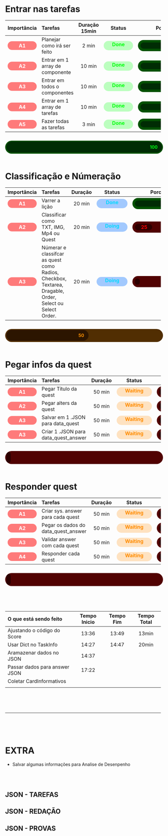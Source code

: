 <style>
    .classification {
        font-weight: bold;
        border-radius: 5em;
        padding: .25em 2em;
        background-color: rgb(255, 255, 255);
        color: rgb(0, 0, 0);
    }
    
    .a {
        color: rgb(255, 255, 255);
        background-color: rgba(255, 0, 0, 0.517);
    }

    .b {
        color: rgb(0, 0, 0);
        background-color: rgba(255, 177, 0, 0.89);
    }

    .obj {
        float: right;
    }

    .task_and_projects {
        font-weight: bold;
        padding: .25em 1em;
        display: inline-flex;
        align-items: center;
        justify-content: start;
        text-wrap: nowrap;
    }

    .title {
        font-weight: bold;
        padding: .2em 1em;
        border-radius: 5em;
        display: inline-flex;
        align-items: center;
        justify-content: center;
    }
    
    .project_title {
        color: rgb(255, 255, 255);
        background-color: rgba(0, 170, 17, 0.47);
    }

    .project {
        color: rgb(21, 255, 0);
        background-color: rgba(0, 170, 17, 0.3);
        padding: .25em 1em;
        border-radius: 5em;
    }

    .bloco_icon {
        width: 1.3em;
        height: 1.3em;
        background-color: rgb(255, 255, 255);
        border-radius: 50%;
        margin: 0 1em 0 0;
    }

    .bloco {
        font-weight: bold;
        border-radius: 5em;
        padding: .25em 2em;
        background-color: rgb(255, 255, 255);
        color: rgb(0, 0, 0);
        text-wrap: nowrap;
    }

    .b1 {
        color: rgb(230, 0, 255);
        background-color: rgba(102, 0, 255, 0.3);
    }

    .b1_icon {
        background-color: rgb(230, 0, 255);
    }

    .status {
        /* width: 1.7em; */
        padding: .1em 1.7em;
        height: 1.7em;
        color: rgb(0, 0, 0);
        background-color: rgb(255, 255, 255);
        border-radius: 5em;
        font-weight: bold;
        margin: auto;
    }

    .done {
        color: rgb(0, 255, 13);
        background-color: rgba(0, 255, 13, 0.26);
    }

    .waiting {
        color: rgb(255, 140, 0);
        background-color: rgba(255, 140, 0, 0.24);
    }

    .doing {
        color: rgb(0, 217, 255);
        background-color: rgba(0, 110, 255, 0.36);
    }

    .stoped {
        color: rgb(247, 0, 255);
        background-color: rgba(106, 0, 255, 0.34);
    }

    .deleted {
        color: rgba(255, 255, 255, 0.43);
        background-color: rgba(0, 0, 0, 0.34);
    }

    .error {
        color: rgb(255, 0, 0);
        background-color: rgba(255, 0, 0, 0.17);
    }
    .progress {
        width: 100%;
        height: 2.5em;
        display: flex;
        align-items: center;
        margin: 2em 0 0 0;
        border-radius: 5em;
        padding: .25em;
        overflow: hidden;
        background-color: rgb(255, 255, 255);
    }

    .porcent {
        height: 100%;
        display: flex;
        align-items: center;
        justify-content: end;
        overflow: hidden;
        width: 10%;
        padding: 0 1em 0 0;
        border-radius: 5em;
        color: rgb(255, 255, 255);
        font-weight: bold;
        background-color: rgb(0, 0, 0);
    }

    .bad {
        background-color: rgb(81, 2, 2);
    }

    .bad .porcent {
        color: rgb(255, 0, 0);
        background-color: rgb(44, 0, 0);
    }

    .half {
        background-color: rgb(81, 46, 2);
    }

    .half .porcent {
        color: rgb(255, 145, 0);
        background-color: rgb(44, 21, 0);
    }

    .good {
        background-color: rgb(2, 35, 81);
    }

    .good .porcent {
        color: rgb(0, 187, 255);
        background-color: rgb(0, 10, 44);
    }

    .excelent {
        background-color: rgb(3, 81, 2);
    }

    .excelent .porcent {
        color: rgb(0, 255, 21);
        background-color: rgb(0, 44, 4);
    }

    .progress_porcent {
        width: 10em;
        padding: .5em;
        border-radius: 5em;
        overflow: hidden;
    }

    .progress_porcent {
        width: 10em;
        padding: .5em;
        border-radius: 5em;
        overflow: hidden;
        display: flex;
        align-items: center;
    }
</style>

# Entrar nas tarefas

|              Importância               | Tarefas                         | Duração 15min |               Status                |                                             Porcent                                             |
| :------------------------------------: | :------------------------------ | :-----------: | :---------------------------------: | :---------------------------------------------------------------------------------------------: |
| <div class="classification a">A1</div> | Planejar como irá ser feito     |     2 min     | <div class="status done">Done</div> | <div class="progress_porcent excelent"><div class="porcent" style="width: 100%">100</div></div> |
| <div class="classification a">A2</div> | Entrar em 1 array de componente |    10 min     | <div class="status done">Done</div> | <div class="progress_porcent excelent"><div class="porcent" style="width: 100%">100</div></div> |
| <div class="classification a">A3</div> | Entrar em todos o componentes   |    10 min     | <div class="status done">Done</div> | <div class="progress_porcent excelent"><div class="porcent" style="width: 100%">100</div></div> |
| <div class="classification a">A4</div> | Entrar em 1 array de tarefas    |    10 min     | <div class="status done">Done</div> | <div class="progress_porcent excelent"><div class="porcent" style="width: 100%">100</div></div> |
| <div class="classification a">A5</div> | Fazer todas as tarefas          |     3 min     | <div class="status done">Done</div> | <div class="progress_porcent excelent"><div class="porcent" style="width: 100%">100</div></div> |


<div class="progress excelent"><div class="porcent" style="width: 100%">100</div></div>

<br>

# Classificação e Númeração

|              Importância               | Tarefas                                                                                                 | Duração |                Status                 |                                             Porcent                                             |
| :------------------------------------: | :------------------------------------------------------------------------------------------------------ | :-----: | :-----------------------------------: | :---------------------------------------------------------------------------------------------: |
| <div class="classification a">A1</div> | Varrer a lição                                                                                          | 20 min  | <div class="status doing">Done</div>  | <div class="progress_porcent excelent"><div class="porcent" style="width: 100%">100</div></div> |
| <div class="classification a">A2</div> | Classificar como TXT, IMG, Mp4 ou Quest                                                                 | 20 min  | <div class="status doing">Doing</div> |    <div class="progress_porcent bad"><div class="porcent" style="width: 25%">25</div></div>     |
| <div class="classification a">A3</div> | Númerar e classifcar as quest como Radios, Checkbox, Textarea, Dragable, Order, Select ou Select Order. | 20 min  | <div class="status doing">Doing</div> |     <div class="progress_porcent bad"><div class="porcent" style="width: 0%">0</div></div>      |

<div class="progress half"><div class="porcent" style="width: 50%">50</div></div>

<br>

# Pegar infos da quest

|              Importância               | Tarefas                              | Duração |                  Status                   |                                        Porcent                                         |
| :------------------------------------: | :----------------------------------- | :-----: | :---------------------------------------: | :------------------------------------------------------------------------------------: |
| <div class="classification a">A1</div> | Pegar Título da quest                | 50 min  | <div class="status waiting">Waiting</div> | <div class="progress_porcent bad"><div class="porcent" style="width: 0%">0</div></div> |
| <div class="classification a">A2</div> | Pegar alters da quest                | 50 min  | <div class="status waiting">Waiting</div> | <div class="progress_porcent bad"><div class="porcent" style="width: 0%">0</div></div> |
| <div class="classification a">A3</div> | Salvar em 1 .JSON para data_quest    | 50 min  | <div class="status waiting">Waiting</div> | <div class="progress_porcent bad"><div class="porcent" style="width: 0%">0</div></div> |
| <div class="classification a">A3</div> | Criar 1 .JSON para data_quest_answer | 50 min  | <div class="status waiting">Waiting</div> | <div class="progress_porcent bad"><div class="porcent" style="width: 0%">0</div></div> |

<div class="progress bad"><div class="porcent" style="width: 0%">0</div></div>

<br>

# Responder quest

|              Importância               | Tarefas                             | Duração |                  Status                   |                                        Porcent                                         |
| :------------------------------------: | :---------------------------------- | :-----: | :---------------------------------------: | :------------------------------------------------------------------------------------: |
| <div class="classification a">A1</div> | Criar sys. answer para cada quest   | 50 min  | <div class="status waiting">Waiting</div> | <div class="progress_porcent bad"><div class="porcent" style="width: 0%">0</div></div> |
| <div class="classification a">A2</div> | Pegar os dados do data_quest_answer | 50 min  | <div class="status waiting">Waiting</div> | <div class="progress_porcent bad"><div class="porcent" style="width: 0%">0</div></div> |
| <div class="classification a">A3</div> | Validar answer com cada quest       | 50 min  | <div class="status waiting">Waiting</div> | <div class="progress_porcent bad"><div class="porcent" style="width: 0%">0</div></div> |
| <div class="classification a">A4</div> | Responder cada quest                | 50 min  | <div class="status waiting">Waiting</div> | <div class="progress_porcent bad"><div class="porcent" style="width: 0%">0</div></div> |

<div class="progress bad"><div class="porcent" style="width: 0%">0</div></div>

<br><br><br>

| O que está sendo feito        | Tempo Inicio | Tempo Fim | Tempo Total |
| :---------------------------- | :----------: | :-------: | :---------: |
| Ajustando o código do Score   |    13:36     |   13:49   |    13min    |
| Usar Dict no TaskInfo         |    14:27     |   14:47   |    20min    |
| Aramazenar dados no JSON      |    14:37     |           |             |
| Passar dados para answer JSON |    17:22     |           |             |
| Coletar CardInformativos      |              |           |             |
|                               |              |           |             |

<!--

| Cronometrar e verificar tempo gasto na atividade |    12:15     |   12:30   |     15min     |
| Coletar informações da Lição                     |    14:25     |   14:50   |     25min     |
| Coletar inforamções das Questões                 |    17:57     |   18:21   |     25min     |
| melhorado códiog task_info (self)                |    18:00     |   18:09   |     9min      |
| Teste das altearções                             |    18:09     |   18:16   |     7min      |
| Criar JSON para receber resposta                 |              |           |               |
| Colocar na área de Transferencia do Usuário      |              |           |               |
| Esperar respostas                                |              |           |               |
| Respondendo a Lição                              |              |           | 30min + 15min |
| Esperar 1min pela resposta                       |              |           |               |

-->

<br><br><br>

---

<br><br><br>

# EXTRA

- Salvar algumas informações para Analise de Desenpenho

<br><br>

## JSON - TAREFAS

<!-- {
    "id_usuario": "" { # Id do Usuário
        "ID_DA_ATIVIDADE": { # ID automático gerado pelo programa
            "HEADER_INFO": {
                "status_atividade": "", # A fazer, Entregue, Expirada
                "id_da_atividade_do_site": "00000000", # ID da atividade pelo site
                "tipo_atividade": "", # Tipo da Atividade (Tarefa, Redação ou Prova)
                "matéria": "",
                "titulo_atividade": "", # Título da Atividade
                "usuario": "", # Usuário que realizou a atividade
                "autor": "", # Autor da Atividade
                "turma": "",
                "data_expiracao": "00/00/0000 - 00:00:00",
                "tempo_gasto": "00:00:00", # Tempo Cronometrado pelo programa para fazer a atividade
                "rascunho": "", # Se o user optiou por salvar como rascunho ele irá contar quantas vezes a atividade foi salva dessa forma
                "enviado": "", # Se o usuer optiou por enviar ele irá contar
            },

            # Se matéria for Multidisciplinar
            "QUESTIONS_INFO": {
                "HEADER_QUIESTIONS": {
                    "pontuação_da_atividade": "", # Pontuação total que a atividade proporciona
                    "pontuação_adiquirida": "", # Pontuação que o programa adiquiriu
                    "num_de_textos": "", # Número total de textos
                    "num_de_questoes": "", # Número total de questões
                    "num_de_secoes": "", # Número total de seções
                    "secoes": [
                        { "num_da_secao": "", "nome_da_secao": "" },
                    ],
                    "num_de_chutes": "", # Número total de chutes
                    "num_de_user_resposta": "", # Número total de vezes que o usuário respondeu sem o programa
                    "feedback_usuario": "",
                    "dificuldade": "", # 1- Fácil, 2- Média, 3- Difícil
                    "historico_tentativas": [
                        { "tentativa": 1, "autor": "", "resultado": "", "tempo": "" },
                    ],
                    "analise_ia": {
                        "desempenho_geral": "Bom",
                        "sugestoes": [
                            "Aumente a quantidade de detalhes na questão 3",
                            "Reforce o estudo sobre equações quadráticas"
                        ]
                    },
                    "num_de_erros": "", # Número total de erros
                    "ERROR_TYPES": {}, # Tipos de Erros
                    "LOGS_DE_ERROS": { # Logs de Erros
                        "num_erro": {
                            "tipo": "",
                            "detalhes": "",
                            "questao": "",
                            "timestamp": ""
                        }
                    },
                    "QUESTIONS_TYPES": { # Número de quantas vezes cada tipo de questão apareceu
                        "card-img":"",
                        "card-gif": "",
                        "card-video": "",
                        "Text": "",
                        "Radios": "",
                        "Checkbox": "",
                        "Dragable": "",
                        "Order": "",
                        "Textarea": "",
                        "Select": ""
                    }
                },
                "QUESTIONS": {
                    "numero_da_questao": {
                        "secao": { "num_da_secao": "", "nome_da_secao": "" },
                        "tipo": "",
                        "titulo": "",
                        "alternativas": ["Algo 1", "Algo 2", "Algo 3", "Algo 4", "Algo 5"],
                        "ia": "", # Ia que foi usada
                        "resposta": "",
                        "num_de_chutes": "", # Se teve algum chute ele irá contar
                        "user_resposta": "", # Se o usuário teve que responder ele irá contar
                        "tempo_gasto": "", # Tempo cronometrado pelo programa para colocar a resposta
                        "erro": "" # Algum erro na hora de responder alguma pergunta
                    },
                }
            },
            "QUESTIONS_INFO": {
                "HEADER_QUIESTIONS": {
                    "pontuação_da_atividade": "", # Pontuação total que a atividade proporciona
                    "pontuação_adiquirida": "", # Pontuação que o programa adiquiriu
                    "num_de_textos": "", # Número total de textos
                    "num_de_questoes": "", # Número total de questões
                    "num_de_chutes": "", # Número total de chutes
                    "num_de_user_resposta": "", # Número total de vezes que o usuário respondeu sem o programa
                    "feedback_usuario": "",
                    "dificuldade": "", # Fácil, Média, Difícil
                    "historico_tentativas": [
                        { "tentativa": 1, "autor": "", "resultado": "", "tempo": "" },
                    ],
                    "analise_ia": {
                        "desempenho_geral": "Bom",
                        "sugestoes": [
                            "Aumente a quantidade de detalhes na questão 3",
                            "Reforce o estudo sobre equações quadráticas"
                        ]
                    },
                    "num_de_erros": "", # Número total de erros
                    "ERROR_TYPES": {}, # Tipos de Erros
                    "LOGS_DE_ERROS": { # Logs de Erros
                        "num_erro": {
                            "tipo": "",
                            "detalhes": "",
                            "questao": "",
                            "timestamp": ""
                        }
                    },
                    "QUESTIONS_TYPES": { # Número de quantas vezes cada tipo de questão apareceu
                        "card-img":"",
                        "card-gif": "",
                        "card-video": "",
                        "Text": "",
                        "Radios": "",
                        "Checkbox": "",
                        "Dragable": "",
                        "Order": "",
                        "Textarea": "",
                        "Select": ""
                    }
                },
                "TEXTOS": {
                    "num_text": { # Número gerado automaticamente pelo programa para diferenciar os textos
                        "conteudo": "",
                    },
                },
                "QUESTIONS": {
                    "numero_da_questao": {
                        # Se o tipo for Radios
                        "tipo": "Radios",
                        "titulo": "",
                        "alternativas": ["Algo 1", "Algo 2", "Algo 3", "Algo 4", "Algo 5"],
                        "ia": "", # Ia que foi usada
                        "resposta": "", # Apenas 1 alternativa
                        "num_de_chutes": "", # Se teve algum chute ele irá contar
                        "user_resposta": "", # Se o usuário teve que responder ele irá contar
                        "tempo_gasto": "", # Tempo cronometrado pelo programa para colocar a resposta
                        "erro": "" # Algum erro na hora de responder alguma pergunta
                    },
                    "numero_da_questao": {
                        # Se o tipo for Checkbox
                        "tipo": "Checkbox",
                        "titulo": "",
                        "alternativas": ["Algo 1", "Algo 2", "Algo 3", "Algo 4", "Algo 5"],
                        "ia": "", # Ia que foi usada
                        "resposta": [""], # Minimo 1 alternativa
                        "num_de_chutes": "", # Se teve algum chute ele irá contar
                        "user_resposta": "", # Se o usuário teve que responder ele irá contar
                        "tempo_gasto": "", # Tempo cronometrado pelo programa para colocar a resposta
                        "erro": "" # Algum erro na hora de responder alguma pergunta
                    },
                    "numero_da_questao": {
                        # Se o tipo for Dragable
                        "tipo": "Dragable",
                        "titulo": "",
                        "alternativas": ["Algo 1", "Algo 2", "Algo 3", "Algo 4", "Algo 5"],
                        "ia": "", # Ia que foi usada
                        "resposta": ["Algo 5", "Algo 2", "Algo 4", "Algo 3", "Algo 1"], # Resposta na ordem correta alternativa
                        "num_de_chutes": "", # Se teve algum chute ele irá contar
                        "user_resposta": "", # Se o usuário teve que responder ele irá contar
                        "tempo_gasto": "", # Tempo cronometrado pelo programa para colocar a resposta
                        "erro": "" # Algum erro na hora de responder alguma pergunta
                    },
                    "numero_da_questao": {
                        # Se o tipo for Order
                        "tipo": "Order",
                        "titulo": "",
                        "alternativas": ["Order 1", "Order 2", "Order 3", "Order 4", "Order 5"],
                        "ia": "", # Ia que foi usada
                        "resposta": ["Order 5", "Order 2", "Order 4", "Order 3", "Order 1"], # Resposta na ordem correta alternativa
                        "num_de_chutes": "", # Se teve algum chute ele irá contar
                        "user_resposta": "", # Se o usuário teve que responder ele irá contar
                        "tempo_gasto": "", # Tempo cronometrado pelo programa para colocar a resposta
                        "erro": "" # Algum erro na hora de responder alguma pergunta
                    },
                    "numero_da_questao": {
                        # Se o tipo for Textarea
                        "tipo": "Textarea",
                        "titulo": "",
                        "ia": "", # Ia que foi usada
                        "resposta": "", # Texto
                        "user_resposta": "", # Se o usuário teve que responder ele irá contar
                        "tempo_gasto": "", # Tempo cronometrado pelo programa para colocar a resposta
                        "erro": "" # Algum erro na hora de responder alguma pergunta
                    },
                    "numero_da_questao": {
                        # Se o tipo for Select
                        "tipo": "Select",
                        "titulo": "",
                        "alternativas": ["Opção 1", "Opção 2", "Opção 3", "Opção 4", "Opção 5"],
                        "ia": "", # Ia que foi usada
                        "resposta": ["Opção 5", "Opção 2", "Opção 4", "Opção 3", "Opção 1"], # Resposta na ordem correta alternativa
                        "num_de_chutes": "", # Se teve algum chute ele irá contar
                        "user_resposta": "", # Se o usuário teve que responder ele irá contar
                        "tempo_gasto": "", # Tempo cronometrado pelo programa para colocar a resposta
                        "erro": "" # Algum erro na hora de responder alguma pergunta
                    },
                }
            }
        }
    },
} -->

## JSON - REDAÇÃO

<!-- {
    "id_usuario": "" { # Id do Usuário
        "ID_DA_ATIVIDADE": { # ID automático gerado pelo programa
            "HEADER_INFO": {
                "status_atividade": "", # A fazer, Entregue, Expirada
                "id_da_atividade_do_site": "00000000", # ID da atividade pelo site
                "tipo_atividade": "", # Tipo da Atividade (Tarefa, Redação ou Prova)
                "matéria": "",
                "titulo_atividade": "", # Título da Atividade
                "usuario": "", # Usuário que realizou a atividade
                "autor": "", # Autor da Atividade
                "turma": "",
                "data_expiracao": "00/00/0000 - 00:00:00",
                "tempo_gasto": "00:00:00", # Tempo Cronometrado pelo programa para fazer a atividade
                "rascunho": "", # Se o user optiou por salvar como rascunho ele irá contar quantas vezes a atividade foi salva dessa forma
                "enviado": "", # Se o usuer optiou por enviar ele irá contar
            },
            "QUESTIONS_INFO": {
                "HEADER_QUIESTIONS": {
                    "pontuação_da_atividade": "", # Pontuação total que a atividade proporciona
                    "pontuação_adiquirida": "", # Pontuação que o programa adiquiriu
                    "num_min_de_caracteres": "", # Número min de caracteres
                    "num_de_caracteres_escritos": "", # Número de caracteres que o programa fez
                    "genero_textual": "",
                    "criterios_de_avaliacao": {
                        "num_do_criterio": { # Gerado automaticamente pelo programa
                            "competencia": "",
                            "nota": "",
                            "peso": "",
                        },
                    },
                    "num_de_textos": "", # Número total de textos
                    "num_de_redaoes": "", # Número total de redações
                    "num_de_user_resposta": "", # Número total de vezes que o usuário respondeu sem o programa
                    "feedback_usuario": "",
                    "dificuldade": "", # Fácil, Média, Difícil
                    "historico_tentativas": [
                        { "tentativa": 1, "autor": "", "resultado": "", "tempo": "" },
                    ],
                    "analise_ia": {
                        "desempenho_geral": "Bom",
                        "sugestoes": [
                            "Aumente a quantidade de detalhes na questão 3",
                            "Reforce o estudo sobre equações quadráticas"
                        ]
                    },
                    "num_de_erros": "", # Número total de erros
                    "ERROR_TYPES": {}, # Tipos de Erros
                    "LOGS_DE_ERROS": { # Logs de Erros
                        "num_erro": {
                            "tipo": "",
                            "detalhes": "",
                            "questao": "",
                            "timestamp": ""
                        }
                    },
                    "QUESTIONS_TYPES": { # Número de quantas vezes cada tipo de questão apareceu
                        "Text": "",
                    }
                },
                "TEXTOS": {
                    "num_text": { # Número gerado automaticamente pelo programa para diferenciar os textos
                        "conteudo": "",
                    },
                },
                "QUESTIONS": {
                    "numero_da_questao": {
                        # Se o tipo for Textarea
                        "tipo": "Textarea",
                        "titulo": "",
                        "ia": "", # Ia que foi usada
                        "redacao": "", # Redação
                        "user_resposta": "", # Se o usuário teve que responder ele irá contar
                        "tempo_gasto": "", # Tempo cronometrado pelo programa para colocar a resposta
                        "erro": "" # Algum erro na hora de responder alguma pergunta
                    },
                }
            }
        }
    },
} -->

## JSON - PROVAS

<!-- {
    "id_usuario": "" { # Id do Usuário
        "ID_DA_ATIVIDADE": { # ID automático gerado pelo programa
            "HEADER_INFO": {
                "status_atividade": "", # A fazer, Entregue, Expirada
                "id_da_atividade_do_site": "00000000", # ID da atividade pelo site
                "tipo_atividade": "", # Tipo da Atividade (Tarefa, Redação ou Prova)
                "matéria": "",
                "titulo_atividade": "", # Título da Atividade
                "usuario": "", # Usuário que realizou a atividade
                "autor": "", # Autor da Atividade
                "turma": "",
                "data_expiracao": "00/00/0000 - 00:00:00",
                "tempo_gasto": "00:00:00", # Tempo Cronometrado pelo programa para fazer a atividade
                "rascunho": "", # Se o user optiou por salvar como rascunho ele irá contar quantas vezes a atividade foi salva dessa forma
                "enviado": "", # Se o usuer optiou por enviar ele irá contar
            },
            "QUESTIONS_INFO": {
                "HEADER_QUIESTIONS": {
                    "pontuação_da_atividade": "", # Pontuação total que a atividade proporciona
                    "pontuação_adiquirida": "", # Pontuação que o programa adiquiriu
                    "num_de_textos": "", # Número total de textos
                    "num_de_questoes": "", # Número total de questões
                    "num_de_secoes": "", # Número total de seções
                    "secoes": [
                        { "num_da_secao": "", "nome_da_secao": "" },
                    ],
                    "num_de_chutes": "", # Número total de chutes
                    "num_de_user_resposta": "", # Número total de vezes que o usuário respondeu sem o programa
                    "feedback_usuario": "",
                    "dificuldade": "", # Fácil, Média, Difícil
                    "historico_tentativas": [
                        { "tentativa": 1, "autor": "", "resultado": "", "tempo": "" },
                    ],
                    "analise_ia": {
                        "desempenho_geral": "Bom",
                        "sugestoes": [
                            "Aumente a quantidade de detalhes na questão 3",
                            "Reforce o estudo sobre equações quadráticas"
                        ]
                    },
                    "num_de_erros": "", # Número total de erros
                    "ERROR_TYPES": {}, # Tipos de Erros
                    "LOGS_DE_ERROS": { # Logs de Erros
                        "num_erro": {
                            "tipo": "",
                            "detalhes": "",
                            "questao": "",
                            "timestamp": ""
                        }
                    },
                    "QUESTIONS_TYPES": { # Número de quantas vezes cada tipo de questão apareceu
                        "Text": "",
                        "Radios": "",
                        "Checkbox": "",
                    }
                },
                "TEXTOS": {
                    "num_text": { # Número gerado automaticamente pelo programa para diferenciar os textos
                        "conteudo": "",
                    },
                },
                "QUESTIONS_INFO": {
                    "HEADER_QUIESTIONS": {
                        "pontuação_da_atividade": "", # Pontuação total que a atividade proporciona
                        "pontuação_adiquirida": "", # Pontuação que o programa adiquiriu
                        "num_de_textos": "", # Número total de textos
                        "num_de_questoes": "", # Número total de questões
                        "num_de_secoes": "", # Número total de seções
                        "secoes": [
                            {
                                "num_da_secao": "",
                                "nome_da_secao": ""
                            },
                        ],
                        "num_de_chutes": "", # Número total de chutes
                        "num_de_user_resposta": "", # Número total de vezes que o usuário respondeu sem o programa
                        "feedback_usuario": "",
                        "dificuldade": "", # Fácil, Média, Difícil
                        "historico_tentativas": [
                            { "tentativa": 1, "autor": "", "resultado": "", "tempo": "" },
                        ],
                        "analise_ia": {
                            "desempenho_geral": "Bom",
                            "sugestoes": [
                                "Aumente a quantidade de detalhes na questão 3",
                                "Reforce o estudo sobre equações quadráticas"
                            ]
                        },
                        "num_de_erros": "", # Número total de erros
                        "ERROR_TYPES": {}, # Tipos de Erros
                        "LOGS_DE_ERROS": { # Logs de Erros
                            "num_erro": {
                                "tipo": "",
                                "detalhes": "",
                                "questao": "",
                                "timestamp": ""
                            }
                        },
                        "QUESTIONS_TYPES": { # Número de quantas vezes cada tipo de questão apareceu
                            "card-img":"",
                            "card-gif": "",
                            "card-video": "",
                            "Text": "",
                            "Radios": "",
                            "Checkbox": "",
                            "Dragable": "",
                            "Order": "",
                            "Textarea": "",
                            "Select": "",
                        }
                    },
                    "TEXTOS": {
                        "num_text": { # Número gerado automaticamente pelo programa para diferenciar os textos
                            "conteudo": "",
                        },
                    },
                    "QUESTIONS": {
                        "numero_da_questao": {
                            # Se o tipo for Radios
                            # "secao": { "num_da_secao": "", "nome_da_secao": "" },
                            "tipo": "Radios",
                            "titulo": "",
                            "alternativas": ["Algo 1", "Algo 2", "Algo 3", "Algo 4", "Algo 5"],
                            "ia": "", # Ia que foi usada
                            "resposta": "", # Apenas 1 alternativa
                            "num_de_chutes": "", # Se teve algum chute ele irá contar
                            "user_resposta": "", # Se o usuário teve que responder ele irá contar
                            "tempo_gasto": "", # Tempo cronometrado pelo programa para colocar a resposta
                            "erro": "" # Algum erro na hora de responder alguma pergunta
                        },
                        "numero_da_questao": {
                            # Se o tipo for Checkbox
                            "secao": { "num_da_secao": "", "nome_da_secao": "" },
                            "tipo": "Checkbox",
                            "titulo": "",
                            "alternativas": ["Algo 1", "Algo 2", "Algo 3", "Algo 4", "Algo 5"],
                            "ia": "", # Ia que foi usada
                            "resposta": [""], # Minimo 1 alternativa
                            "num_de_chutes": "", # Se teve algum chute ele irá contar
                            "user_resposta": "", # Se o usuário teve que responder ele irá contar
                            "tempo_gasto": "", # Tempo cronometrado pelo programa para colocar a resposta
                            "erro": "" # Algum erro na hora de responder alguma pergunta
                        },
                    }
                }
            }
        }
    },
} -->

